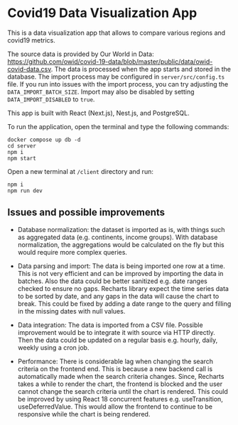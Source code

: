 # Covid19 Data Visualization App

This is a data visualization app that allows to compare various regions and covid19 metrics.

The source data is provided by Our World in Data: https://github.com/owid/covid-19-data/blob/master/public/data/owid-covid-data.csv. The data is processed when the app starts and stored in the database. The import process may be configured in `server/src/config.ts` file. If you run into issues with the import process, you can try adjusting the `DATA_IMPORT_BATCH_SIZE`. Import may also be disabled by setting `DATA_IMPORT_DISABLED` to `true`.

This app is built with React (Next.js), Nest.js, and PostgreSQL.

To run the application, open the terminal and type the following commands:
```
docker compose up db -d
cd server
npm i
npm start
```
Open a new terminal at `/client` directory and run:
```
npm i
npm run dev
```

## Issues and possible improvements

- Database normalization: the dataset is imported as is, with things such as aggregated data (e.g. continents, income groups). With database normalization, the aggregations would be calculated on the fly but this would require more complex queries.

- Data parsing and import: The data is being imported one row at a time. This is not very efficient and can be improved by importing the data in batches. Also the data could be better sanitized e.g. date ranges checked to ensure no gaps. Recharts library expect the time series data to be sorted by date, and any gaps in the data will cause the chart to break. This could be fixed by adding a date range to the query and filling in the missing dates with null values.

- Data integration: The data is imported from a CSV file. Possible improvement would be to integrate it with source via HTTP directly. Then the data could be updated on a regular basis e.g. hourly, daily, weekly using a cron job.

- Performance: There is considerable lag when changing the search criteria on the frontend end. This is because a new backend call is automatically made when the search criteria changes. Since, Recharts takes a while to render the chart, the frontend is blocked and the user cannot change the search criteria until the chart is rendered. This could be improved by using React 18 concurrent features e.g. useTransition, useDeferredValue. This would allow the frontend to continue to be responsive while the chart is being rendered.